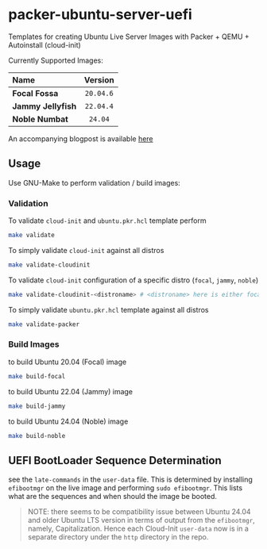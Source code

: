 # packer-ubuntu-server-uefi
Templates for creating Ubuntu Live Server Images with Packer + QEMU + Autoinstall (cloud-init)

Currently Supported Images:

| Name                | Version       |
|:--------------------|:-------------:|
| __Focal Fossa__     |     `20.04.6` |
| __Jammy Jellyfish__ |     `22.04.4` |
| __Noble Numbat__    |     `24.04`   |

An accompanying blogpost is available [here][1]

## Usage

Use GNU-Make to perform validation / build images:

### Validation

To validate `cloud-init` and `ubuntu.pkr.hcl` template perform

```bash
make validate
```

To simply validate `cloud-init` against all distros

```bash
make validate-cloudinit
```

To validate `cloud-init` configuration of a specific distro (`focal`, `jammy`, `noble`)

```bash
make validate-cloudinit-<distroname> # <distroname> here is either focal, jammy or noble
```

To simply validate `ubuntu.pkr.hcl` template against all distros

```bash
make validate-packer
```

### Build Images

to build Ubuntu 20.04 (Focal) image

```bash
make build-focal
```

to build Ubuntu 22.04 (Jammy) image

```bash
make build-jammy
```

to build Ubuntu 24.04 (Noble) image

```bash
make build-noble
```

## UEFI BootLoader Sequence Determination

see the `late-commands` in the `user-data` file. This is determined by installing `efibootmgr` on the live
image and performing `sudo efibootmgr`. This lists what are the sequences and when should the image be booted.

> NOTE: there seems to be compatibility issue between Ubuntu 24.04 and older Ubuntu LTS version in terms of
> output from the `efibootmgr`, namely, Capitalization. Hence each Cloud-Init `user-data` now is in a 
> separate directory under the `http` directory in the repo.

[1]: https://shantanoo-desai.github.io/posts/technology/packer-ubuntu-qemu/
